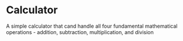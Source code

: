 # Calculator
A simple calculator that cand handle all four fundamental mathematical operations - addition, subtraction, multiplication, and division
